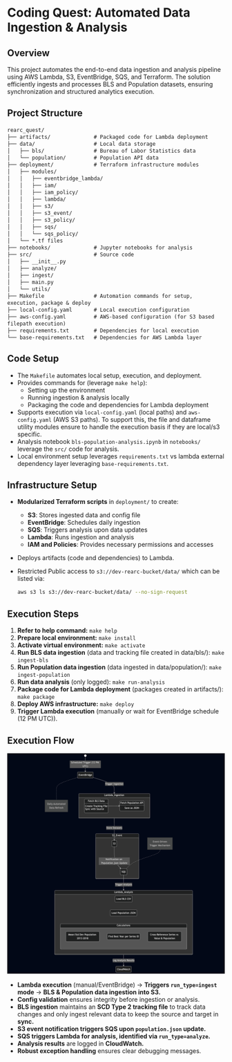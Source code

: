 # Coding Quest: Automated Data Ingestion & Analysis

## Overview
This project automates the end-to-end data ingestion and analysis pipeline using AWS Lambda, S3, EventBridge, SQS, and Terraform. The solution efficiently ingests and processes BLS and Population datasets, ensuring synchronization and structured analytics execution.

## Project Structure
```
rearc_quest/
├── artifacts/              # Packaged code for Lambda deployment
├── data/                   # Local data storage
│   ├── bls/                # Bureau of Labor Statistics data
│   └── population/         # Population API data
├── deployment/             # Terraform infrastructure modules
│   ├── modules/
│   │   ├── eventbridge_lambda/
│   │   ├── iam/
│   │   ├── iam_policy/
│   │   ├── lambda/
│   │   ├── s3/
│   │   ├── s3_event/
│   │   ├── s3_policy/
│   │   ├── sqs/
│   │   └── sqs_policy/
│   └── *.tf files
├── notebooks/              # Jupyter notebooks for analysis
├── src/                    # Source code
│   ├── __init__.py
│   ├── analyze/
│   ├── ingest/
│   ├── main.py
│   └── utils/
├── Makefile                # Automation commands for setup, execution, package & deploy
├── local-config.yaml       # Local execution configuration
├── aws-config.yaml         # AWS-based configuration (for S3 based filepath execution)
├── requirements.txt        # Dependencies for local execution
└── base-requirements.txt   # Dependencies for AWS Lambda layer
```

## Code Setup
- The `Makefile` automates local setup, execution, and deployment.
- Provides commands for (leverage `make help`):
  - Setting up the environment
  - Running ingestion & analysis locally
  - Packaging the code and dependencies for Lambda deployment
- Supports execution via `local-config.yaml` (local paths) and `aws-config.yaml` (AWS S3 paths). To support this, the file and dataframe utility modules ensure to handle the execution basis if they are local/s3 specific.
- Analysis notebook `bls-population-analysis.ipynb` in `notebooks/` leverage the `src/` code for analysis.
- Local environment setup leverages `requirements.txt` vs lambda external dependency layer leveraging `base-requirements.txt`.

## Infrastructure Setup
- **Modularized Terraform scripts** in `deployment/` to create:
  - **S3**: Stores ingested data and config file
  - **EventBridge**: Schedules daily ingestion
  - **SQS**: Triggers analysis upon data updates
  - **Lambda**: Runs ingestion and analysis
  - **IAM and Policies**: Provides necessary permissions and accesses
- Deploys artifacts (code and dependencies) to Lambda.
- Restricted Public access to `s3://dev-rearc-bucket/data/` which can be listed via:

  ```sh
  aws s3 ls s3://dev-rearc-bucket/data/ --no-sign-request
  ```

## Execution Steps
1. **Refer to help command:** `make help`
2. **Prepare local environment:** `make install`
3. **Activate virtual environment:** `make activate`
4. **Run BLS data ingestion** (data and tracking file created in data/bls/): `make ingest-bls`
5. **Run Population data ingestion** (data ingested in data/population/): `make ingest-population`
6. **Run data analysis** (only logged): `make run-analysis`
7. **Package code for Lambda deployment** (packages created in artifacts/): `make package`
8. **Deploy AWS infrastructure:** `make deploy`
8. **Trigger Lambda execution** (manually or wait for EventBridge schedule (12 PM UTC)).

## Execution Flow

![Execution Flow](execution_flow.png)
- **Lambda execution** (manual/EventBridge) → **Triggers `run_type=ingest` mode** → **BLS & Population data ingestion into S3.**
- **Config validation** ensures integrity before ingestion or analysis.
- **BLS ingestion** maintains an **SCD Type 2 tracking file** to track data changes and only ingest relevant data to keep the source and target in **sync.**
- **S3 event notification triggers SQS upon `population.json` update.**
- **SQS triggers Lambda for analysis, identified via `run_type=analyze`.**
- **Analysis results** are logged in **CloudWatch.**
- **Robust exception handling** ensures clear debugging messages.